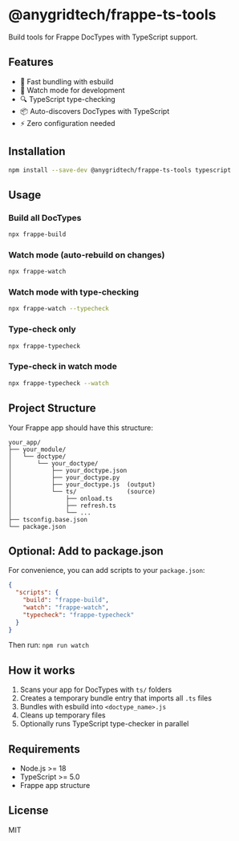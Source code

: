 # @anygridtech/frappe-ts-tools

Build tools for Frappe DocTypes with TypeScript support.

## Features

- 🚀 Fast bundling with esbuild
- 👀 Watch mode for development
- 🔍 TypeScript type-checking
- 📦 Auto-discovers DocTypes with TypeScript
- ⚡ Zero configuration needed

## Installation

```bash
npm install --save-dev @anygridtech/frappe-ts-tools typescript
```

## Usage

### Build all DocTypes

```bash
npx frappe-build
```

### Watch mode (auto-rebuild on changes)

```bash
npx frappe-watch
```

### Watch mode with type-checking

```bash
npx frappe-watch --typecheck
```

### Type-check only

```bash
npx frappe-typecheck
```

### Type-check in watch mode

```bash
npx frappe-typecheck --watch
```

## Project Structure

Your Frappe app should have this structure:

```
your_app/
├── your_module/
│   └── doctype/
│       └── your_doctype/
│           ├── your_doctype.json
│           ├── your_doctype.py
│           ├── your_doctype.js  (output)
│           └── ts/              (source)
│               ├── onload.ts
│               ├── refresh.ts
│               └── ...
├── tsconfig.base.json
└── package.json
```

## Optional: Add to package.json

For convenience, you can add scripts to your `package.json`:

```json
{
  "scripts": {
    "build": "frappe-build",
    "watch": "frappe-watch",
    "typecheck": "frappe-typecheck"
  }
}
```

Then run: `npm run watch`

## How it works

1. Scans your app for DocTypes with `ts/` folders
2. Creates a temporary bundle entry that imports all `.ts` files
3. Bundles with esbuild into `<doctype_name>.js`
4. Cleans up temporary files
5. Optionally runs TypeScript type-checker in parallel

## Requirements

- Node.js >= 18
- TypeScript >= 5.0
- Frappe app structure

## License

MIT